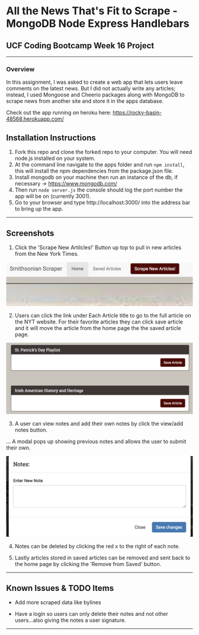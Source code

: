 # All the News That's Fit to Scrape - MongoDB Node Express Handlebars

## UCF Coding Bootcamp Week 16 Project

---

### Overview

In this assignment, I was asked to create a web app that lets users leave comments on the latest news. But I did not actually write any articles; instead, I used Mongoose and Cheerio packages along with MongoDB to scrape news from another site and store it in the apps database.

Check out the app running on heroku here: https://rocky-basin-48568.herokuapp.com/

## Installation Instructions

1. Fork this repo and clone the forked repo to your computer. You will need node.js installed on your system.
2. At the command line navigate to the apps folder and run `npm install`, this will install the npm dependencies from the package.json file.
3. Install mongodb on your machine then run an instance of the db, if necessary -> https://www.mongodb.com/
4. Then run `node server.js` the console should log the port number the app will be on (currently 3001).
5. Go to your browser and type http://localhost:3000/ into the address bar to bring up the app.

---
## Screenshots

1. Click the 'Scrape New Artilcles!' Button up top to pull in new articles from the New York Times.

![Screenshot-02](/public/assets/img/navbar_screenshot.png)


2. Users can click the link under Each Article title to go to the full article on the NYT website. For their favorite articles they can click save article and it will move the article from the home page the the saved article page.

![Screenshot-04](/public/assets/img/article_screenshot.png)


3. A user can view notes and add their own notes by click the view/add notes button.

... A modal pops up showing previous notes and allows the user to submit their own.

![Screenshot-07](/public/assets/img/new_note.png)

4. Notes can be deleted by clicking the red x to the right of each note.


5. Lastly articles stored in saved articles can be removed and sent back to the home page by clicking the 'Remove from Saved' button.


- - -
## Known Issues & TODO Items

  * Add more scraped data like bylines

  * Have a login so users can only delete their notes and not other users...also giving the notes a user signature.

- - -
